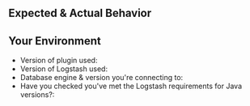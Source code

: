 <!-- 

Trouble installing the plugin under Logstash 2.4.0 with the message "duplicate gems"? See https://github.com/elastic/logstash/issues/5852

Please remember:
 - I have not used every database engine in the world
 - I have not got access to every database engine in the world
 - Any support I provide is done in my own personal time which is limited
 - Understand that I won't always have the answer immediately
 
Please provide as much information as possible. 

-->

<!--- Provide a general summary of the issue in the Title above -->

## Expected & Actual Behavior
<!--- If you're describing a bug, tell us what should happen, and what is actually happening, and if necessary how to reproduce it -->
<!--- If you're suggesting a change/improvement, tell us how it should work -->

## Your Environment
<!--- Include as many relevant details about the environment you experienced the bug in -->
* Version of plugin used: 
* Version of Logstash used:  
* Database engine & version you're connecting to: 
* Have you checked you've met the Logstash requirements for Java versions?: 
